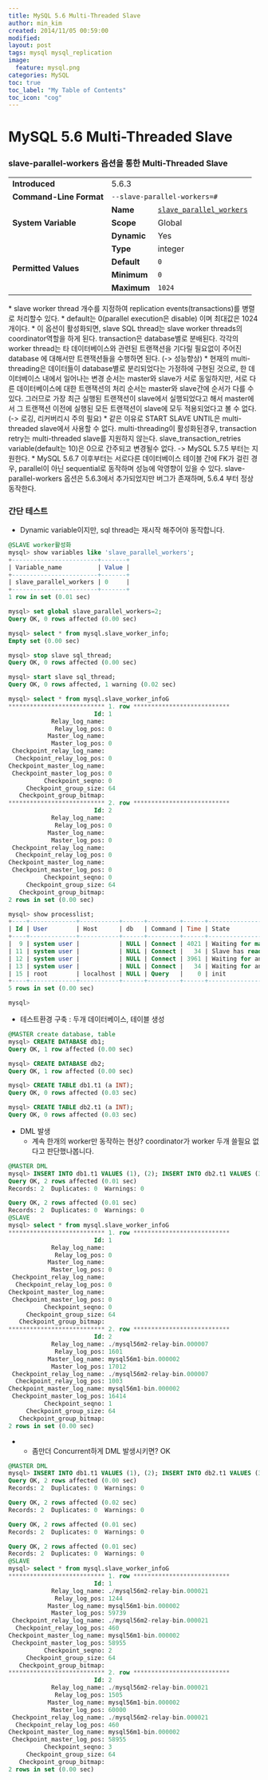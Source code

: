 ```yaml
---
title: MySQL 5.6 Multi-Threaded Slave
author: min_kim
created: 2014/11/05 00:59:00
modified:
layout: post
tags: mysql mysql_replication
image:
  feature: mysql.png
categories: MySQL
toc: true
toc_label: "My Table of Contents"
toc_icon: "cog"
---
```



# MySQL 5.6 Multi-Threaded Slave

### slave-parallel-workers 옵션을 통한 Multi-Threaded Slave
<table>
<tbody><tr><td><span class="bold"><strong>Introduced</strong></span></td><td colspan="3">5.6.3</td></tr><tr><td><span class="bold"><strong>Command-Line Format</strong></span></td><td colspan="3"><code class="literal">--slave-parallel-workers=#</code></td></tr><tr><td rowspan="3"><span class="bold"><strong>System Variable</strong></span></td><td><span class="bold"><strong>Name</strong></span></td><td colspan="2"><code class="literal"><a class="link" href="replication-options-slave.html#sysvar_slave_parallel_workers">slave_parallel_workers</a></code></td></tr><tr><td><span class="bold"><strong>Scope</strong></span></td><td colspan="2">Global</td></tr><tr><td><span class="bold"><strong>Dynamic</strong></span></td><td colspan="2">Yes</td></tr><tr><td rowspan="4"><span class="bold"><strong>Permitted Values</strong></span></td><td><span class="bold"><strong>Type</strong></span></td><td colspan="2">integer</td></tr><tr><td><span class="bold"><strong>Default</strong></span></td><td colspan="2"><code class="literal">0</code></td></tr><tr><td><span class="bold"><strong>Minimum</strong></span></td><td colspan="2"><code class="literal">0</code></td></tr><tr><td><span class="bold"><strong>Maximum</strong></span></td><td colspan="2"><code class="literal">1024</code></td></tr></tbody>
</table>
* slave worker thread 개수를 지정하여 replication events(transactions)를 병렬로 처리할수 있다.
* default는 0(parallel execution은 disable) 이며 최대값은 1024개이다.
* 이 옵션이 활성화되면, slave SQL thread는 slave worker threads의 coordinator역할을 하게 된다. transaction은 database별로 분배된다. 각각의 worker thread는 타 데이터베이스와 관련된 트랜잭션을 기다릴 필요없이 주어진 database 에 대해서만 트랜잭션들을 수행하면 된다. (-> 성능향상)
* 현재의 multi-threading은 데이터들이 database별로 분리되었다는 가정하에 구현된 것으로, 한 데이터베이스 내에서 일어나는 변경 순서는 master와 slave가 서로 동일하지만, 서로 다른 데이터베이스에 대한 트랜잭션의 처리 순서는 master와 slave간에 순서가 다를 수 있다. 그러므로 가장 최근 실행된 트랜잭션이 slave에서 실행되었다고 해서 master에서 그 트랜잭션 이전에 실행된 모든 트랜잭션이 slave에 모두 적용되었다고 볼 수 없다. (-> 로깅, 리커버리시 주의 필요)
* 같은 이유로 START SLAVE UNTIL은 multi-threaded slave에서 사용할 수 없다.
multi-threading이 활성화된경우, transaction retry는 multi-threaded slave를 지원하지 않는다. slave_transaction_retries variable(default는 10)은 0으로 간주되고 변경될수 없다. -> MySQL 5.7.5 부터는 지원한다.
* MySQL 5.6.7 이후부터는 서로다른 데이터베이스 테이블 간에 FK가 걸린 경우, parallel이 아닌 sequential로 동작하며 성능에 악영향이 있을 수 있다.
slave-parallel-workers 옵션은 5.6.3에서 추가되었지만 버그가 존재하며, 5.6.4 부터 정상동작한다.


### 간단 테스트
* Dynamic variable이지만, sql thread는 재시작 해주어야 동작합니다.


```sql
@SLAVE worker활성화
mysql> show variables like 'slave_parallel_workers';
+------------------------+-------+
| Variable_name          | Value |
+------------------------+-------+
| slave_parallel_workers | 0     |
+------------------------+-------+
1 row in set (0.01 sec)

mysql> set global slave_parallel_workers=2;
Query OK, 0 rows affected (0.00 sec)

mysql> select * from mysql.slave_worker_info;
Empty set (0.00 sec)

mysql> stop slave sql_thread;
Query OK, 0 rows affected (0.00 sec)

mysql> start slave sql_thread;
Query OK, 0 rows affected, 1 warning (0.02 sec)

mysql> select * from mysql.slave_worker_infoG
*************************** 1. row ***************************
                        Id: 1
            Relay_log_name:
             Relay_log_pos: 0
           Master_log_name:
            Master_log_pos: 0
 Checkpoint_relay_log_name:
  Checkpoint_relay_log_pos: 0
Checkpoint_master_log_name:
 Checkpoint_master_log_pos: 0
          Checkpoint_seqno: 0
     Checkpoint_group_size: 64
   Checkpoint_group_bitmap:
*************************** 2. row ***************************
                        Id: 2
            Relay_log_name:
             Relay_log_pos: 0
           Master_log_name:
            Master_log_pos: 0
 Checkpoint_relay_log_name:
  Checkpoint_relay_log_pos: 0
Checkpoint_master_log_name:
 Checkpoint_master_log_pos: 0
          Checkpoint_seqno: 0
     Checkpoint_group_size: 64
   Checkpoint_group_bitmap:
2 rows in set (0.00 sec)

mysql> show processlist;
+----+-------------+-----------+------+---------+------+-----------------------------------------------------------------------------+------------------+
| Id | User        | Host      | db   | Command | Time | State                                                                       | Info             |
+----+-------------+-----------+------+---------+------+-----------------------------------------------------------------------------+------------------+
|  9 | system user |           | NULL | Connect | 4021 | Waiting for master to send event                                            | NULL             |
| 11 | system user |           | NULL | Connect |   34 | Slave has read all relay log; waiting for the slave I/O thread to update it | NULL             |
| 12 | system user |           | NULL | Connect | 3961 | Waiting for an event from Coordinator                                       | NULL             |
| 13 | system user |           | NULL | Connect |   34 | Waiting for an event from Coordinator                                       | NULL             |
| 15 | root        | localhost | NULL | Query   |    0 | init                                                                        | show processlist |
+----+-------------+-----------+------+---------+------+-----------------------------------------------------------------------------+------------------+
5 rows in set (0.00 sec)

mysql>
```

* 테스트환경 구축 : 두개 데이터베이스, 테이블 생성

```sql
@MASTER create database, table
mysql> CREATE DATABASE db1;
Query OK, 1 row affected (0.00 sec)

mysql> CREATE DATABASE db2;
Query OK, 1 row affected (0.00 sec)

mysql> CREATE TABLE db1.t1 (a INT);
Query OK, 0 rows affected (0.03 sec)

mysql> CREATE TABLE db2.t1 (a INT);
Query OK, 0 rows affected (0.03 sec)
```


* DML 발생
  * 계속 한개의 worker만 동작하는 현상? coordinator가 worker 두개 쓸필요 없다고 판단했나봅니다.

```sql
@MASTER DML
mysql> INSERT INTO db1.t1 VALUES (1), (2); INSERT INTO db2.t1 VALUES (3),(4);
Query OK, 2 rows affected (0.01 sec)
Records: 2  Duplicates: 0  Warnings: 0

Query OK, 2 rows affected (0.01 sec)
Records: 2  Duplicates: 0  Warnings: 0
@SLAVE
mysql> select * from mysql.slave_worker_infoG
*************************** 1. row ***************************
                        Id: 1
            Relay_log_name:
             Relay_log_pos: 0
           Master_log_name:
            Master_log_pos: 0
 Checkpoint_relay_log_name:
  Checkpoint_relay_log_pos: 0
Checkpoint_master_log_name:
 Checkpoint_master_log_pos: 0
          Checkpoint_seqno: 0
     Checkpoint_group_size: 64
   Checkpoint_group_bitmap:
*************************** 2. row ***************************
                        Id: 2
            Relay_log_name: ./mysql56m2-relay-bin.000007
             Relay_log_pos: 1601
           Master_log_name: mysql56m1-bin.000002
            Master_log_pos: 17012
 Checkpoint_relay_log_name: ./mysql56m2-relay-bin.000007
  Checkpoint_relay_log_pos: 1003
Checkpoint_master_log_name: mysql56m1-bin.000002
 Checkpoint_master_log_pos: 16414
          Checkpoint_seqno: 1
     Checkpoint_group_size: 64
   Checkpoint_group_bitmap:
2 rows in set (0.00 sec)
```

*  * 좀만더 Concurrent하게 DML 발생시키면? OK

```sql
@MASTER DML
mysql> INSERT INTO db1.t1 VALUES (1), (2); INSERT INTO db2.t1 VALUES (3),(4); INSERT INTO db1.t1 VALUES (1),(2);INSERT INTO db2.t1 VALUES (3),(4);
Query OK, 2 rows affected (0.00 sec)
Records: 2  Duplicates: 0  Warnings: 0

Query OK, 2 rows affected (0.02 sec)
Records: 2  Duplicates: 0  Warnings: 0

Query OK, 2 rows affected (0.01 sec)
Records: 2  Duplicates: 0  Warnings: 0

Query OK, 2 rows affected (0.01 sec)
Records: 2  Duplicates: 0  Warnings: 0
@SLAVE
mysql> select * from mysql.slave_worker_infoG
*************************** 1. row ***************************
                        Id: 1
            Relay_log_name: ./mysql56m2-relay-bin.000021
             Relay_log_pos: 1244
           Master_log_name: mysql56m1-bin.000002
            Master_log_pos: 59739
 Checkpoint_relay_log_name: ./mysql56m2-relay-bin.000021
  Checkpoint_relay_log_pos: 460
Checkpoint_master_log_name: mysql56m1-bin.000002
 Checkpoint_master_log_pos: 58955
          Checkpoint_seqno: 2
     Checkpoint_group_size: 64
   Checkpoint_group_bitmap:
*************************** 2. row ***************************
                        Id: 2
            Relay_log_name: ./mysql56m2-relay-bin.000021
             Relay_log_pos: 1505
           Master_log_name: mysql56m1-bin.000002
            Master_log_pos: 60000
 Checkpoint_relay_log_name: ./mysql56m2-relay-bin.000021
  Checkpoint_relay_log_pos: 460
Checkpoint_master_log_name: mysql56m1-bin.000002
 Checkpoint_master_log_pos: 58955
          Checkpoint_seqno: 3
     Checkpoint_group_size: 64
   Checkpoint_group_bitmap:
2 rows in set (0.00 sec)
```
